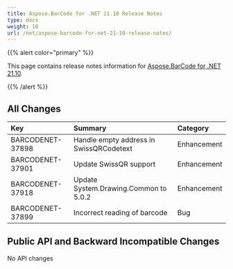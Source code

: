 ```yaml
---
title: Aspose.BarCode for .NET 21.10 Release Notes
type: docs
weight: 10
url: /net/aspose-barcode-for-net-21-10-release-notes/
---
```


{{% alert color="primary" %}} 

This page contains release notes information for [Aspose.BarCode for .NET 21.10](https://downloads.aspose.com/barcode/net/new-releases/aspose.barcode-for-.net-21.10/).

{{% /alert %}} 
## **All Changes**

|**Key**|**Summary**|**Category**|
| :- | :- | :- |
|BARCODENET-37898|Handle empty address in SwissQRCodetext|Enhancement|
|BARCODENET-37901|Update SwissQR support|Enhancement|
|BARCODENET-37918|Update System.Drawing.Common to 5.0.2|Enhancement|
|BARCODENET-37899|Incorrect reading of barcode|Bug|

## **Public API and Backward Incompatible Changes**

No API changes
